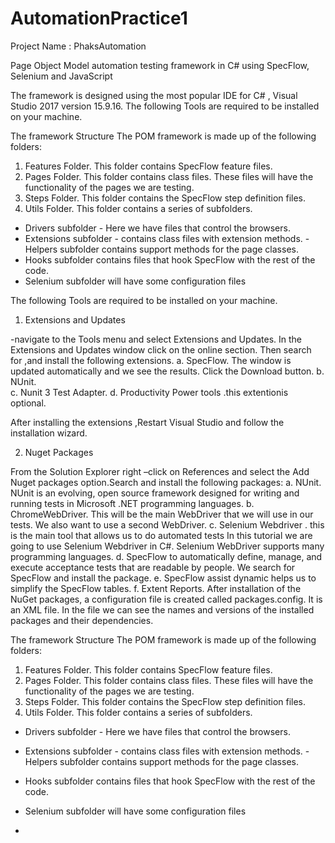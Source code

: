 # AutomationPractice1
Project Name : PhaksAutomation

Page Object Model automation testing framework in C# using SpecFlow, Selenium and JavaScript

The framework is designed using the most popular IDE for C# , Visual Studio 2017 version 15.9.16.
The following Tools are required to be installed on your machine.

The framework Structure 
The POM framework is made up of the following folders:
 

1.	Features Folder. This folder contains SpecFlow feature files. 
2.	Pages Folder. This folder contains class files. These files will have the functionality of the pages we are testing. 
3.	Steps Folder. This folder contains the SpecFlow step definition files. 
4.	Utils Folder.  This folder contains a series of subfolders. 
- Drivers subfolder - Here we have files that control the browsers. 
- Extensions subfolder - contains class files with extension methods.
 -Helpers subfolder contains  support methods for the page classes. 
- Hooks subfolder contains files that hook SpecFlow with the rest of the code. 
- Selenium subfolder will have some configuration files

The following Tools are required to be installed on your machine.

1.	Extensions and Updates

-navigate to the Tools menu and select Extensions and Updates. In the Extensions and Updates window click on the online section. Then search for ,and install the following extensions.
a.  SpecFlow. The window is updated automatically and we see the results. Click the Download button.
b.  NUnit.  
c.  Nunit 3 Test Adapter.
d.  Productivity Power tools .this extentionis optional.

After installing the extensions ,Restart Visual Studio and follow the installation wizard.
 
2.	Nuget Packages

From the Solution Explorer right –click on References and select the Add Nuget packages option.Search and install the following packages:
a.  NUnit. NUnit is an evolving, open source framework designed for writing and running tests in Microsoft .NET programming languages. 
b.  ChromeWebDriver. This will be the main WebDriver that we will use in our tests. We also want to use a second WebDriver.
c.  Selenium Webdriver . this is the main tool that allows us to do automated tests In this tutorial we are going to use Selenium Webdriver in C#. Selenium WebDriver supports many programming languages.
d.  SpecFlow to automatically define, manage, and execute acceptance tests that are readable by people. We search for SpecFlow and install the package. 
e.  SpecFlow assist dynamic  helps us to simplify the SpecFlow tables. 
f.  Extent Reports.
After installation of the NuGet packages, a configuration file is created called packages.config. It is an XML file. In the file we can see the names and versions of the installed packages and their dependencies.
 
The framework Structure 
The POM framework is made up of the following folders:
 

1.	Features Folder. This folder contains SpecFlow feature files. 
2.	Pages Folder. This folder contains class files. These files will have the functionality of the pages we are testing. 
3.	Steps Folder. This folder contains the SpecFlow step definition files. 
4.	Utils Folder.  This folder contains a series of subfolders. 
- Drivers subfolder - Here we have files that control the browsers. 
- Extensions subfolder - contains class files with extension methods.
 -Helpers subfolder contains  support methods for the page classes. 
- Hooks subfolder contains files that hook SpecFlow with the rest of the code. 
- Selenium subfolder will have some configuration files



- 

